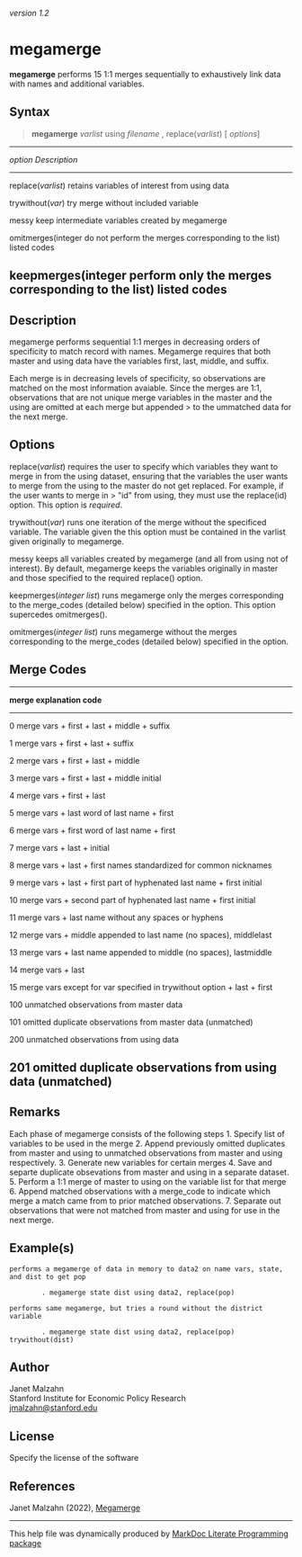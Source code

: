 *version 1.2*

megamerge
=========

**megamerge** performs 15 1:1 merges sequentially to exhaustively link
data with names and additional variables.

Syntax
------

> **megamerge** *varlist* using *filename* , replace(*varlist*) \[
> *options*\]

  ------------------------------------------------------------------------
  *option*              *Description*
  --------------------- --------------------------------------------------
  replace(*varlist*)    retains variables of interest from using data

  trywithout(*var*)     try merge without included variable

  messy                 keep intermediate variables created by megamerge

  omitmerges(integer    do not perform the merges corresponding to the
  list)                 listed codes

  keepmerges(integer    perform only the merges corresponding to the
  list)                 listed codes
  ------------------------------------------------------------------------

Description
-----------

megamerge performs sequential 1:1 merges in decreasing orders of
specificity to match record with names. Megamerge requires that both
master and using data have the variables first, last, middle, and
suffix.

Each merge is in decreasing levels of specificity, so observations are
matched on the most information avaiable. Since the merges are 1:1,
observations that are not unique merge variables in the master and the
using are omitted at each merge but appended &gt; to the ummatched data
for the next merge.

Options
-------

replace(*varlist*) requires the user to specify which variables they
want to merge in from the using dataset, ensuring that the variables the
user wants to merge from the using to the master do not get replaced.
For example, if the user wants to merge in &gt; "id" from using, they
must use the replace(id) option. This option is *required*.

trywithout(*var*) runs one iteration of the merge without the specificed
variable. The variable given the this option must be contained in the
varlist given originally to megamerge.

messy keeps all variables created by megamerge (and all from using not
of interest). By default, megamerge keeps the variables originally in
master and those specified to the required replace() option.

keepmerges(*integer list*) runs megamerge only the merges corresponding
to the merge\_codes (detailed below) specified in the option. This
option supercedes omitmerges().

omitmerges(*integer list*) runs megamerge without the merges
corresponding to the merge\_codes (detailed below) specified in the
option.

Merge Codes
-----------

  ------------------------------------------------------------------------
  **merge       **explanation**
  code**        
  ------------- ----------------------------------------------------------
  0             merge vars + first + last + middle + suffix

  1             merge vars + first + last + suffix

  2             merge vars + first + last + middle

  3             merge vars + first + last + middle initial

  4             merge vars + first + last

  5             merge vars + last word of last name + first

  6             merge vars + first word of last name + first

  7             merge vars + last + initial

  8             merge vars + last + first names standardized for common
                nicknames

  9             merge vars + last + first part of hyphenated last name +
                first initial

  10            merge vars + second part of hyphenated last name + first
                initial

  11            merge vars + last name without any spaces or hyphens

  12            merge vars + middle appended to last name (no spaces),
                middlelast

  13            merge vars + last name appended to middle (no spaces),
                lastmiddle

  14            merge vars + last

  15            merge vars except for var specified in trywithout option +
                last + first

  100           unmatched observations from master data

  101           omitted duplicate observations from master data
                (unmatched)

  200           unmatched observations from using data

  201           omitted duplicate observations from using data (unmatched)
  ------------------------------------------------------------------------

Remarks
-------

Each phase of megamerge consists of the following steps 1. Specify list
of variables to be used in the merge 2. Append previously omitted
duplicates from master and using to unmatched observations from master
and using respectively. 3. Generate new variables for certain merges 4.
Save and separte duplicate obsevations from master and using in a
separate dataset. 5. Perform a 1:1 merge of master to using on the
variable list for that merge 6. Append matched observations with a
merge\_code to indicate which merge a match came from to prior matched
observations. 7. Separate out observations that were not matched from
master and using for use in the next merge.

Example(s)
----------

    performs a megamerge of data in memory to data2 on name vars, state, and dist to get pop

            . megamerge state dist using data2, replace(pop)

    performs same megamerge, but tries a round without the district variable

            . megamerge state dist using data2, replace(pop) trywithout(dist)

Author
------

Janet Malzahn\
Stanford Institute for Economic Policy Research\
jmalzahn@stanford.edu

License
-------

Specify the license of the software

References
----------

Janet Malzahn (2022), [Megamerge](https://github.com/haghish/markdoc/)

------------------------------------------------------------------------

This help file was dynamically produced by [MarkDoc Literate Programming
package](http://www.haghish.com/markdoc/)
